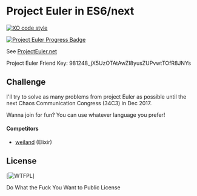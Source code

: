 # Project Euler in ES6/next
[![XO code style](https://img.shields.io/badge/code_style-XO-5ed9c7.svg)](https://github.com/sindresorhus/xo)

[![Project Euler Progress Badge](https://projecteuler.net//profile/vanita5.png)](https://projecteuler.net/progress=vanita5)

See [ProjectEuler.net](https://projecteuler.net/)



Project Euler Friend Key: 981248_jX5UzOTAtAwZI8yusZUPvwtTOfR8JNYs

## Challenge

I'll try to solve as many problems from project Euler as possible until the next Chaos Communication Congress (34C3) in Dec 2017.

Wanna join for fun? You can use whatever language you prefer!

#### Competitors

* [weiland](https://github.com/weiland/ex_euler) (Elixir)

## License
[![WTFPL](http://www.wtfpl.net/wp-content/uploads/2012/12/wtfpl-badge-1.png)]

Do What the Fuck You Want to Public License
